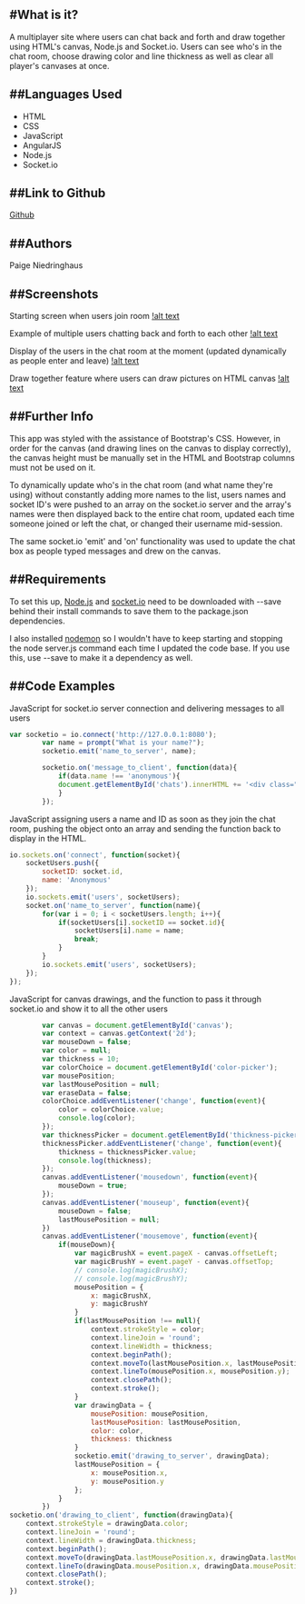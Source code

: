 #What is it?
---
A multiplayer site where users can chat back and forth and draw together using HTML's canvas, Node.js and Socket.io. Users can see who's in the chat room, choose drawing color and line thickness as well as clear all player's canvases at once.

##Languages Used
---
  * HTML
  * CSS
  * JavaScript
  * AngularJS
  * Node.js
  * Socket.io

##Link to Github
---
[Github](https://github.com/paigen11/socketio-chat-room)

##Authors
---
Paige Niedringhaus

##Screenshots
---
Starting screen when users join room
[!alt text](https://github.com/paigen11/socketio-chat-room/blob/master/screenshots/start-screen.png 'start-screen.png')

Example of multiple users chatting back and forth to each other
[!alt text](https://github.com/paigen11/socketio-chat-room/blob/master/screenshots/chat.png 'chat.png')

Display of the users in the chat room at the moment (updated dynamically as people enter and leave)
[!alt text](https://github.com/paigen11/socketio-chat-room/blob/master/screenshots/people-in-chat.png 'people-in-chat.png')

Draw together feature where users can draw pictures on HTML canvas 
[!alt text](https://github.com/paigen11/socketio-chat-room/blob/master/screenshots/group-drawing.png 'group-drawing.png')

##Further Info
---
This app was styled with the assistance of Bootstrap's CSS. However, in order for the canvas (and drawing lines on the canvas to display correctly), the canvas height must be manually set in the HTML and Bootstrap columns must not be used on it.

To dynamically update who's in the chat room (and what name they're using) without constantly adding more names to the list, users names and socket ID's were pushed to an array on the socket.io server and the array's names were then displayed back to the entire chat room, updated each time someone joined or left the chat, or changed their username mid-session.

The same socket.io 'emit' and 'on' functionality was used to update the chat box as people typed messages and drew on the canvas. 

##Requirements
---
To set this up, [Node.js](https://docs.npmjs.com/getting-started/installing-node) and [socket.io](https://www.npmjs.com/package/socket.io) need to be downloaded with --save behind their install commands to save them to the package.json dependencies. 

I also installed [nodemon](https://www.npmjs.com/package/nodemon) so I wouldn't have to keep starting and stopping the node server.js command each time I updated the code base. If you use this, use --save to make it a dependency as well.

##Code Examples
---
JavaScript for socket.io server connection and delivering messages to all users

```javascript
var socketio = io.connect('http://127.0.0.1:8080');
		var name = prompt("What is your name?");
		socketio.emit('name_to_server', name);

		socketio.on('message_to_client', function(data){
			if(data.name !== 'anonymous'){
			document.getElementById('chats').innerHTML += '<div class="im">' + data.name + '--' + data.message + '--' + data.date + '</div>';
			}
		});
```

JavaScript assigning users a name and ID as soon as they join the chat room, pushing the object onto an array and sending the function back to display in the HTML.

```javascript
io.sockets.on('connect', function(socket){
	socketUsers.push({
		socketID: socket.id,
		name: 'Anonymous'
	});
	io.sockets.emit('users', socketUsers); 
	socket.on('name_to_server', function(name){	
		for(var i = 0; i < socketUsers.length; i++){
			if(socketUsers[i].socketID == socket.id){
				socketUsers[i].name = name;
				break;
			}
		}
		io.sockets.emit('users', socketUsers);	
	});
});	
```

JavaScript for canvas drawings, and the function to pass it through socket.io and show it to all the other users 

```javascript
		var canvas = document.getElementById('canvas');
		var context = canvas.getContext('2d');
		var mouseDown = false;
		var color = null;
		var thickness = 10;
		var colorChoice = document.getElementById('color-picker');
		var mousePosition;
		var lastMousePosition = null;
		var eraseData = false;
		colorChoice.addEventListener('change', function(event){
			color = colorChoice.value;
			console.log(color);
		});
		var thicknessPicker = document.getElementById('thickness-picker');
		thicknessPicker.addEventListener('change', function(event){
			thickness = thicknessPicker.value;
			console.log(thickness);
		});
		canvas.addEventListener('mousedown', function(event){
			mouseDown = true;
		});
		canvas.addEventListener('mouseup', function(event){
			mouseDown = false;
			lastMousePosition = null;
		})
		canvas.addEventListener('mousemove', function(event){
			if(mouseDown){
				var magicBrushX = event.pageX - canvas.offsetLeft;
				var magicBrushY = event.pageY - canvas.offsetTop;
				// console.log(magicBrushX);
				// console.log(magicBrushY);
				mousePosition = {
					x: magicBrushX,
					y: magicBrushY
				}
				if(lastMousePosition !== null){	
					context.strokeStyle = color;
					context.lineJoin = 'round';
					context.lineWidth = thickness;
					context.beginPath();
					context.moveTo(lastMousePosition.x, lastMousePosition.y);
					context.lineTo(mousePosition.x, mousePosition.y);
					context.closePath();
					context.stroke();
				}
				var drawingData = {
					mousePosition: mousePosition,
					lastMousePosition: lastMousePosition,
					color: color,
					thickness: thickness
				}
				socketio.emit('drawing_to_server', drawingData);
				lastMousePosition = {
					x: mousePosition.x,
					y: mousePosition.y
				};
			}	
		})
socketio.on('drawing_to_client', function(drawingData){
	context.strokeStyle = drawingData.color;
	context.lineJoin = 'round';
	context.lineWidth = drawingData.thickness;
	context.beginPath();
	context.moveTo(drawingData.lastMousePosition.x, drawingData.lastMousePosition.y);
	context.lineTo(drawingData.mousePosition.x, drawingData.mousePosition.y);
	context.closePath();
	context.stroke();
})	
```